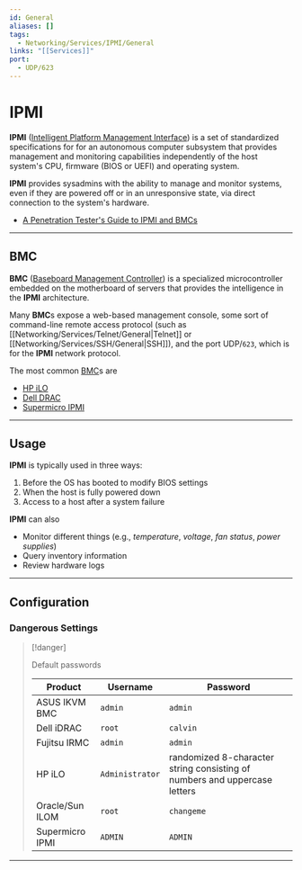 ```yaml
---
id: General
aliases: []
tags:
  - Networking/Services/IPMI/General
links: "[[Services]]"
port:
  - UDP/623
---
```


# IPMI

**IPMI** ([Intelligent Platform Management Interface](https://en.wikipedia.org/wiki/Intelligent_Platform_Management_Interface))
is a set of standardized specifications for for an autonomous computer subsystem
that provides management and monitoring capabilities independently of the host
system's CPU, firmware (BIOS or UEFI) and operating system.

**IPMI** provides sysadmins with the ability to manage and monitor systems,
even if they are powered off or in an unresponsive state, via direct connection
to the system's hardware.

- [A Penetration Tester's Guide to IPMI and BMCs](https://www.rapid7.com/blog/post/2013/07/02/a-penetration-testers-guide-to-ipmi/)

___

<!-- BMC {{{-->
## BMC

**BMC** ([Baseboard Management Controller](https://www.supermicro.com/en/glossary/baseboard-management-controller))
is a specialized microcontroller embedded on the motherboard of servers
that provides the intelligence in the **IPMI** architecture.

Many **BMC**s expose a web-based management console, some sort of command-line
remote access protocol (such as [[Networking/Services/Telnet/General|Telnet]]
or [[Networking/Services/SSH/General|SSH]]), and the port UDP/`623`,
which is for the **IPMI** network protocol.

The most common [BMC](https://www.supermicro.com/en/glossary/baseboard-management-controller)s are

- [HP iLO](https://en.wikipedia.org/wiki/HPE_Integrated_Lights-Out)
- [Dell DRAC](https://en.wikipedia.org/wiki/Dell_DRAC)
- [Supermicro IPMI](https://www.supermicro.com/en/solutions/management-software/bmc-resources)

___

<!-- }}} -->

<!-- Usage {{{-->
## Usage

**IPMI** is typically used in three ways:

1. Before the OS has booted to modify BIOS settings
2. When the host is fully powered down
3. Access to a host after a system failure

**IPMI** can also

- Monitor different things (e.g., *temperature*, *voltage*, *fan status*,
  *power supplies*)
- Query inventory information
- Review hardware logs

___

<!-- }}} -->

<!-- Configuration {{{-->
## Configuration

### Dangerous Settings

<!-- Danger {{{-->
> [!danger]
>
> Default passwords
>
> | Product         | Username        | Password         |
> | --------------- | --------------- | ---------------- |
> | ASUS IKVM BMC   | `admin`         | `admin`          |
> | Dell iDRAC      | `root`          | `calvin`         |
> | Fujitsu IRMC    | `admin`         | `admin`          |
> | HP iLO          | `Administrator` | randomized 8-character string consisting of numbers and uppercase letters |
> | Oracle/Sun ILOM | `root`          | `changeme`       |
> | Supermicro IPMI | `ADMIN`         | `ADMIN`          |
<!-- }}} -->

___

<!-- }}} -->
